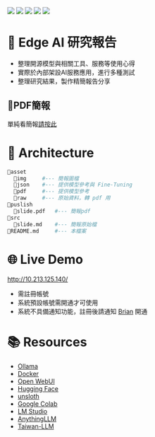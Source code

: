 ﻿![](https://img.shields.io/badge/SGS-OSD-orange) 
![](https://img.shields.io/badge/proj-Edge--AI--Research-purple) 
![](https://img.shields.io/badge/api-OpenAI-412991?logo=openai) 
![](https://img.shields.io/badge/vc-Gitea-609531?logo=gitea)
![](https://img.shields.io/badge/vm-Docker-2496ED?logo=docker)

# 🤖 Edge AI 研究報告

- 整理開源模型與相關工具、服務等使用心得
- 實際於內部架設AI服務應用，進行多種測試
- 整理研究結果，製作精簡報告分享

## 📝PDF簡報

單純看簡報[請按此](publish/slide.pdf)

# 📂 Architecture

```sh
📁asset
  📁img     #--- 簡報圖檔
  📁json    #--- 提供模型參考與 Fine-Tuning
  📁pdf     #--- 提供模型參考
  📁raw     #--- 原始資料，轉 pdf 用
📁puslish
  📄slide.pdf   #--- 簡報pdf
📁src
  📄slide.md    #--- 簡報原始檔
📄README.md     #--- 本檔案

```

# 🌐 Live Demo

http://10.213.125.140/

- 需註冊帳號
- 系統預設帳號需開通才可使用
- 系統不具備通知功能，註冊後請通知 [Brian](mailto:brian.li@sgs.com) 開通

# 📚 Resources

- [Ollama](https://ollama.com/)
- [Docker](https://www.docker.com/)
- [Open WebUI](https://github.com/open-webui/open-webui)
- [Hugging Face](https://huggingface.co/)
- [unsloth](https://unsloth.ai/)
- [Google Colab](https://colab.research.google.com/?hl=zh-tw)
- [LM Studio](https://lmstudio.ai/)
- [AnythingLLM](https://useanything.com/)
- [Taiwan-LLM](https://github.com/MiuLab/Taiwan-LLM)